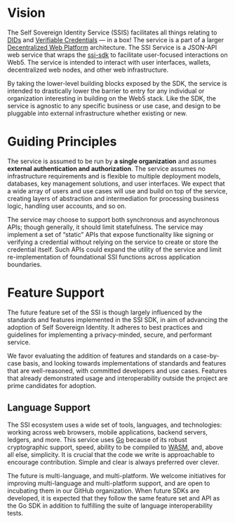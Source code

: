 # Vision

The Self Sovereign Identity Service (SSIS) facilitates all things relating to [DIDs](https://www.w3.org/TR/did-core/)
and [Verifiable Credentials](https://www.w3.org/TR/vc-data-model) — in a box! The service is a part of a
larger [Decentralized Web Platform](https://developer.cyware.github.io/projects/web5) architecture. The SSI Service is a
JSON-API web service that wraps the [ssi-sdk](https://github.com/cyware/ssi-sdk) to facilitate user-focused
interactions on Web5. The service is intended to interact with user interfaces, wallets, decentralized web nodes, and
other web infrastructure.

By taking the lower-level building blocks exposed by the SDK, the service is intended to drastically lower the barrier
to entry for any individual or organization interesting in building on the Web5 stack. Like the SDK, the service is
agnostic to any specific business or use case, and design to be pluggable into external infrastructure whether existing
or new.

# Guiding Principles

The service is assumed to be run by **a single organization** and assumes **external authentication and authorization**.
The service assumes no infrastructure requirements and is flexible to multiple deployment models, databases, key
management solutions, and user interfaces. We expect that a wide array of users and use cases will use and build on top
of the service, creating layers of abstraction and intermediation for processing business logic, handling user accounts,
and so on.

The service may choose to support both synchronous and asynchronous APIs; though generally, it should limit
statefulness. The service may implement a set of “static” APIs that expose functionality like signing or verifying a
credential without relying on the service to create or store the credential itself. Such APIs could expand the utility
of the service and limit re-implementation of foundational SSI functions across application boundaries.

# Feature Support

The future feature set of the SSI is though largely influenced by the standards and features implemented in the SSI SDK,
in aim of advancing the adoption of Self Sovereign Identity. It adheres to best practices and guidelines for
implementing a privacy-minded, secure, and performant service.

We favor evaluating the addition of features and standards on a case-by-case basis, and looking towards implementations
of standards and features that are well-reasoned, with committed developers and use cases. Features that already
demonstrated usage and interoperability outside the project are prime candidates for adoption.

## Language Support

The SSI ecosystem uses a wide set of tools, languages, and technologies: working across web browsers, mobile
applications, backend servers, ledgers, and more. This service
uses [Go](https://go.dev/) because of its robust
cryptographic support, speed, ability to be compiled to [WASM](https://webassembly.org/), and, above all else,
simplicity. It is crucial that the code we write is approachable to encourage contribution. Simple and clear is always
preferred over clever.

The future is multi-language, and multi-platform. We welcome initiatives for improving multi-language and multi-platform
support, and are open to incubating them in our GitHub organization. When future SDKs are developed, it is expected that
they follow the same feature set and API as the Go SDK in addition to fulfilling the suite of language interoperability
tests.